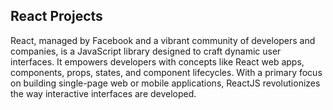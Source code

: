 ## React Projects

React, managed by Facebook and a vibrant community of developers and companies, is a JavaScript library designed to craft dynamic user interfaces. It empowers developers with concepts like React web apps, components, props, states, and component lifecycles. With a primary focus on building single-page web or mobile applications, ReactJS revolutionizes the way interactive interfaces are developed.
